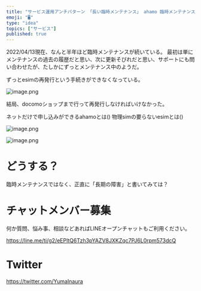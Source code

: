 ```yaml
---
title: "サービス運用アンチパターン 「長い臨時メンテナンス」 ahamo 臨時メンテナンスが半年ほど続いている件"
emoji: "🖥"
type: "idea"
topics: ["サービス"]
published: true
---
```


2022/04/13現在、なんと半年ほど臨時メンテナンスが続いている。
最初は単にメンテナンスの過去の履歴だと思い、次に更新そびれだと思い、サポートにも問い合わせたが、たしかにずっとメンテナンス中のようだ。

ずっとesimの再発行という手続きができなくなっている。

![image.png](https://qiita-image-store.s3.ap-northeast-1.amazonaws.com/0/89618/3be20a90-16c5-13ad-541d-07f94158542a.png)


結局、docomoショップまで行って再発行しなければいけなかった。

ネットだけで申し込みができるahamoとは()
物理simの要らないesimとは()

![image.png](https://qiita-image-store.s3.ap-northeast-1.amazonaws.com/0/89618/2b24a69e-95e0-86fa-52cc-5fa300e796c3.png)


![image.png](https://qiita-image-store.s3.ap-northeast-1.amazonaws.com/0/89618/f14a7b42-1b5e-c031-61c8-fbbe18df9892.png)


# どうする？


臨時メンテナンスではなく、正直に「長期の障害」と書いてみては？












<!-- Update From Qiita API -->

# チャットメンバー募集


何か質問、悩み事、相談などあればLINEオープンチャットもご利用ください。

https://line.me/ti/g2/eEPltQ6Tzh3pYAZV8JXKZqc7PJ6L0rpm573dcQ





# Twitter


https://twitter.com/YumaInaura


<!-- Update From Qiita API -->


